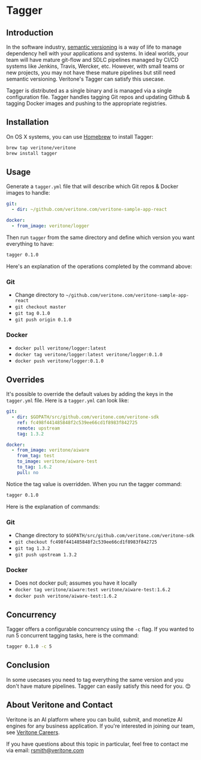 # Tagger

## Introduction

In the software industry, [semantic versioning](https://semver.org/) is a way of life to manage dependency hell with your applications and systems. In ideal worlds, your team will have mature git-flow and SDLC pipelines managed by CI/CD systems like Jenkins, Travis, Wercker, etc. However, with small teams or new projects, you may not have these mature pipelines but still need semantic versioning. Veritone's Tagger can satisfy this usecase. 

Tagger is distributed as a single binary and is managed via a single configuration file. Tagger handles tagging Git repos and updating Github & tagging Docker images and pushing to the appropriate registries.

## Installation

On OS X systems, you can use [Homebrew](https://brew.sh/) to install Tagger:

```bash
brew tap veritone/veritone
brew install tagger
```

## Usage 

Generate a `tagger.yml` file that will describe which Git repos & Docker images to handle:

```yml
git:
  - dir: ~/github.com/veritone.com/veritone-sample-app-react

docker:
  - from_image: veritone/logger
```

Then run `tagger` from the same directory and define which version you want everything to have:

```bash
tagger 0.1.0
```

Here's an explanation of the operations completed by the command above:

### Git

- Change directory to `~/github.com/veritone.com/veritone-sample-app-react`
- `git checkout master`
- `git tag 0.1.0`
- `git push origin 0.1.0`

### Docker

- `docker pull veritone/logger:latest`
- `docker tag veritone/logger:latest veritone/logger:0.1.0`
- `docker push veritone/logger:0.1.0`

## Overrides

It's possible to override the default values by adding the keys in the `tagger.yml` file. Here is a `tagger.yml` can look like:

```yml
git:
  - dir: $GOPATH/src/github.com/veritone.com/veritone-sdk
    ref: fc498f441485848f2c539ee66cd1f8983f842725
    remote: upstream
    tag: 1.3.2

docker:
  - from_image: veritone/aiware
    from_tag: test
    to_image: veritone/aiware-test
    to_tag: 1.6.2
    pull: no
```

Notice the tag value is overridden. When you run the tagger command:

```bash
tagger 0.1.0
```

Here is the explanation of commands:

### Git

- Change directory to `$GOPATH/src/github.com/veritone.com/veritone-sdk`
- `git checkout fc498f441485848f2c539ee66cd1f8983f842725`
- `git tag 1.3.2`
- `git push upstream 1.3.2`

### Docker

- Does not docker pull; assumes you have it locally
- `docker tag veritone/aiware:test veritone/aiware-test:1.6.2`
- `docker push veritone/aiware-test:1.6.2`

## Concurrency

Tagger offers a configurable concurrency using the `-c` flag. If you wanted to run 5 concurrent tagging tasks, here is the command:

```bash
tagger 0.1.0 -c 5
```

## Conclusion

In some usecases you need to tag everything the same version and you don't have mature pipelines. Tagger can easily satisfy this need for you. 😊

## About Veritone and Contact

Veritone is an AI platform where you can build, submit, and monetize AI engines for any business application. If you're interested in joining our team, see [Veritone Careers](https://www.veritone.com/about/careers/). 

If you have questions about this topic in particular, feel free to contact me via email: rsmith@veritone.com
